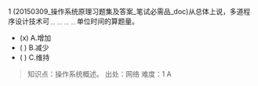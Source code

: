 1
(20150309_操作系统原理习题集及答案_笔试必需品_doc)从总体上说，多道程序设计技术可﹎﹎﹎﹎单位时间的算题量。
- (x) A.增加 
- ( ) B.减少 
- ( ) C.维持

> 知识点：操作系统概述。
> 出处：网络
> 难度：1
> A
